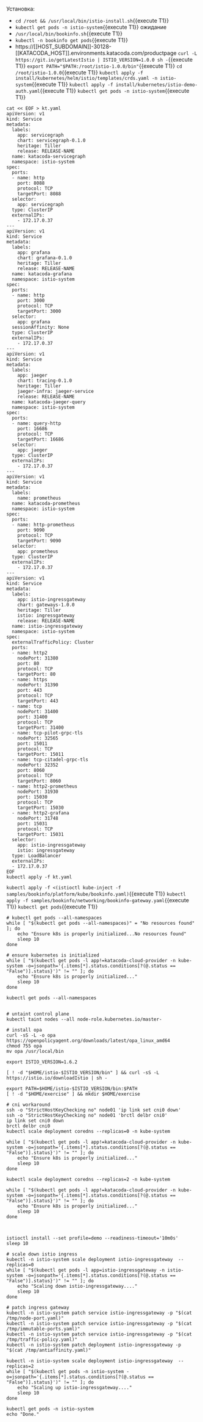 Установка:
* `cd /root && /usr/local/bin/istio-install.sh`{{execute T1}}
* `kubectl get pods -n istio-system`{{execute T1}} ожидание
* `/usr/local/bin/bookinfo.sh`{{execute T1}}
* `kubectl -n bookinfo get pods`{{execute T1}}
* https://[[HOST_SUBDOMAIN]]-30128-[[KATACODA_HOST]].environments.katacoda.com/productpage
```curl -L https://git.io/getLatestIstio | ISTIO_VERSION=1.0.0 sh -```{{execute T1}}
```export PATH="$PATH:/root/istio-1.0.0/bin"```{{execute T1}}
```cd /root/istio-1.0.0```{{execute T1}}
```kubectl apply -f install/kubernetes/helm/istio/templates/crds.yaml -n istio-system```{{execute T1}}
```kubectl apply -f install/kubernetes/istio-demo-auth.yaml```{{execute T1}}
```kubectl get pods -n istio-system```{{execute T1}}
```
cat << EOF > kt.yaml
apiVersion: v1
kind: Service
metadata:
  labels:
    app: servicegraph
    chart: servicegraph-0.1.0
    heritage: Tiller
    release: RELEASE-NAME
  name: katacoda-servicegraph
  namespace: istio-system
spec:
  ports:
  - name: http
    port: 8088
    protocol: TCP
    targetPort: 8088
  selector:
    app: servicegraph
  type: ClusterIP
  externalIPs:
    - 172.17.0.37
---
apiVersion: v1
kind: Service
metadata:
  labels:
    app: grafana
    chart: grafana-0.1.0
    heritage: Tiller
    release: RELEASE-NAME
  name: katacoda-grafana
  namespace: istio-system
spec:
  ports:
  - name: http
    port: 3000
    protocol: TCP
    targetPort: 3000
  selector:
    app: grafana
  sessionAffinity: None
  type: ClusterIP
  externalIPs:
    - 172.17.0.37
---
apiVersion: v1
kind: Service
metadata:
  labels:
    app: jaeger
    chart: tracing-0.1.0
    heritage: Tiller
    jaeger-infra: jaeger-service
    release: RELEASE-NAME
  name: katacoda-jaeger-query
  namespace: istio-system
spec:
  ports:
  - name: query-http
    port: 16686
    protocol: TCP
    targetPort: 16686
  selector:
    app: jaeger
  type: ClusterIP
  externalIPs:
    - 172.17.0.37
---
apiVersion: v1
kind: Service
metadata:
  labels:
    name: prometheus
  name: katacoda-prometheus
  namespace: istio-system
spec:
  ports:
  - name: http-prometheus
    port: 9090
    protocol: TCP
    targetPort: 9090
  selector:
    app: prometheus
  type: ClusterIP
  externalIPs:
    - 172.17.0.37
---
apiVersion: v1
kind: Service
metadata:
  labels:
    app: istio-ingressgateway
    chart: gateways-1.0.0
    heritage: Tiller
    istio: ingressgateway
    release: RELEASE-NAME
  name: istio-ingressgateway
  namespace: istio-system
spec:
  externalTrafficPolicy: Cluster
  ports:
  - name: http2
    nodePort: 31380
    port: 80
    protocol: TCP
    targetPort: 80
  - name: https
    nodePort: 31390
    port: 443
    protocol: TCP
    targetPort: 443
  - name: tcp
    nodePort: 31400
    port: 31400
    protocol: TCP
    targetPort: 31400
  - name: tcp-pilot-grpc-tls
    nodePort: 32565
    port: 15011
    protocol: TCP
    targetPort: 15011
  - name: tcp-citadel-grpc-tls
    nodePort: 32352
    port: 8060
    protocol: TCP
    targetPort: 8060
  - name: http2-prometheus
    nodePort: 31930
    port: 15030
    protocol: TCP
    targetPort: 15030
  - name: http2-grafana
    nodePort: 31748
    port: 15031
    protocol: TCP
    targetPort: 15031
  selector:
    app: istio-ingressgateway
    istio: ingressgateway
  type: LoadBalancer
  externalIPs:
  - 172.17.0.37
EOF
kubectl apply -f kt.yaml
```
```kubectl apply -f <(istioctl kube-inject -f samples/bookinfo/platform/kube/bookinfo.yaml)```{{execute T1}}
```kubectl apply -f samples/bookinfo/networking/bookinfo-gateway.yaml```{{execute T1}}
```kubectl get pods```{{execute T1}}
```
# kubectl get pods --all-namespaces
while [ "$(kubectl get pods --all-namespaces)" = "No resources found" ]; do
    echo "Ensure k8s is properly initialized...No resources found"
    sleep 10
done

# ensure kubernetes is initialized
while [ "$(kubectl get pods -l app!=katacoda-cloud-provider -n kube-system -o=jsonpath='{.items[*].status.conditions[?(@.status == "False")].status}')" != "" ]; do
    echo "Ensure k8s is properly initialized..."
    sleep 10
done

kubectl get pods --all-namespaces


# untaint control plane
kubectl taint nodes --all node-role.kubernetes.io/master-

# install opa
curl -sS -L -o opa https://openpolicyagent.org/downloads/latest/opa_linux_amd64
chmod 755 opa
mv opa /usr/local/bin

export ISTIO_VERSION=1.6.2

[ ! -d "$HOME/istio-$ISTIO_VERSION/bin" ] && curl -sS -L https://istio.io/downloadIstio | sh -

export PATH=$HOME/istio-$ISTIO_VERSION/bin:$PATH
[ ! -d "$HOME/exercise" ] && mkdir $HOME/exercise

# cni workaround
ssh -o "StrictHostKeyChecking no" node01 'ip link set cni0 down'
ssh -o "StrictHostKeyChecking no" node01 'brctl delbr cni0'
ip link set cni0 down
brctl delbr cni0
kubectl scale deployment coredns --replicas=0 -n kube-system

while [ "$(kubectl get pods -l app!=katacoda-cloud-provider -n kube-system -o=jsonpath='{.items[*].status.conditions[?(@.status == "False")].status}')" != "" ]; do
    echo "Ensure k8s is properly initialized..."
    sleep 10
done

kubectl scale deployment coredns --replicas=2 -n kube-system

while [ "$(kubectl get pods -l app!=katacoda-cloud-provider -n kube-system -o=jsonpath='{.items[*].status.conditions[?(@.status == "False")].status}')" != "" ]; do
    echo "Ensure k8s is properly initialized..."
    sleep 10
done



istioctl install --set profile=demo --readiness-timeout='10m0s'
sleep 10

# scale down istio ingress
kubectl -n istio-system scale deployment istio-ingressgateway  --replicas=0
while [ "$(kubectl get pods -l app=istio-ingressgateway -n istio-system -o=jsonpath='{.items[*].status.conditions[?(@.status == "False")].status}')" != "" ]; do
    echo "Scaling down istio-ingressgateway...."
    sleep 10
done

# patch ingress gateway
kubectl -n istio-system patch service istio-ingressgateway -p "$(cat /tmp/node-port.yaml)"
kubectl -n istio-system patch service istio-ingressgateway -p "$(cat /tmp/immutable-ports.yaml)"
kubectl -n istio-system patch service istio-ingressgateway -p "$(cat /tmp/traffic-policy.yaml)"
kubectl -n istio-system patch deployment istio-ingressgateway -p "$(cat /tmp/antiaffinity.yaml)"

kubectl -n istio-system scale deployment istio-ingressgateway  --replicas=2
while [ "$(kubectl get pods -n istio-system -o=jsonpath='{.items[*].status.conditions[?(@.status == "False")].status}')" != "" ]; do
    echo "Scaling up istio-ingressgateway...."
    sleep 10
done

kubectl get pods -n istio-system
echo "Done."
```